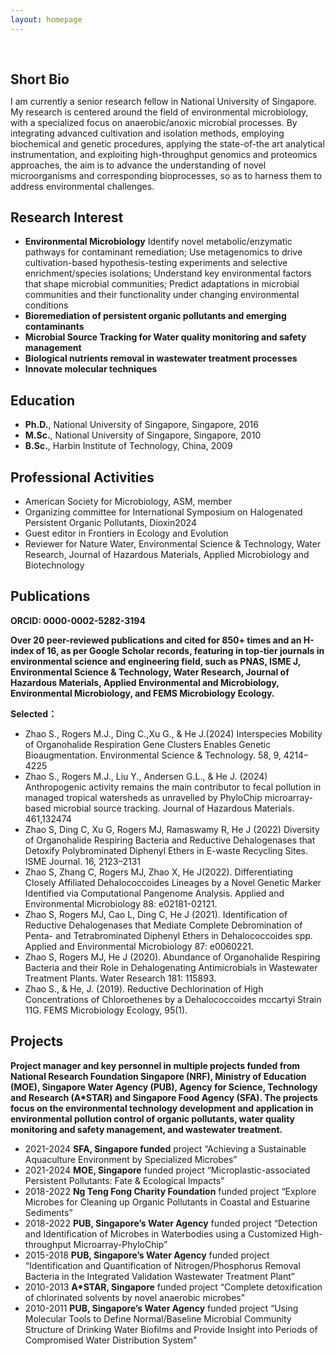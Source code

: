 ```yaml
---
layout: homepage
---
```


<h1 id="about-me"></h1>

<h2 style="margin: 60px 0px 10px;">Short Bio</h2>

I am currently a senior research fellow in National University of Singapore. My research is centered around the field of environmental microbiology, with a specialized focus on anaerobic/anoxic microbial processes. By integrating advanced cultivation and isolation methods, employing biochemical and genetic procedures, applying the state-of-the art analytical instrumentation, and exploiting high-throughput genomics and proteomics approaches, the aim is to advance the understanding of novel microorganisms and corresponding bioprocesses, so as to harness them to address environmental challenges.


## Research Interest

- **Environmental Microbiology**  Identify novel metabolic/enzymatic pathways for contaminant remediation; Use metagenomics to drive cultivation-based hypothesis-testing experiments and selective enrichment/species isolations; Understand key environmental factors that shape microbial communities; Predict adaptations in microbial communities and their functionality under changing environmental conditions
- **Bioremediation of persistent organic pollutants and emerging contaminants**
- **Microbial Source Tracking for Water quality monitoring and safety management** 
- **Biological nutrients removal in wastewater treatment processes**
- **Innovate molecular techniques** 

## Education
- **Ph.D.**, National University of Singapore, Singapore, 2016
- **M.Sc.**, National University of Singapore, Singapore, 2010
- **B.Sc.**, Harbin Institute of Technology, China, 2009 

## Professional Activities
- American Society for Microbiology, ASM, member
- Organizing committee for International Symposium on Halogenated Persistent Organic Pollutants, Dioxin2024
- Guest editor in Frontiers in Ecology and Evolution
- Reviewer for Nature Water, Environmental Science & Technology, Water Research, Journal of Hazardous Materials, Applied Microbiology and Biotechnology

## Publications 
**ORCID: 0000-0002-5282-3194**

**Over 20 peer-reviewed publications and cited for 850+ times and an H-index of 16, as per Google Scholar records, featuring in top-tier journals in environmental science and engineering field, such as PNAS, ISME J, Environmental Science & Technology, Water Research, Journal of Hazardous Materials, Applied Environmental and Microbiology, Environmental Microbiology, and FEMS Microbiology Ecology.**

**Selected：**

- Zhao S., Rogers M.J., Ding C.,Xu G., & He J.(2024) Interspecies Mobility of Organohalide Respiration Gene Clusters Enables Genetic Bioaugmentation. Environmental Science & Technology. 58, 9, 4214–4225
- Zhao S., Rogers M.J., Liu Y., Andersen G.L., & He J. (2024) Anthropogenic activity remains the main contributor to fecal pollution in managed tropical watersheds as unravelled by PhyloChip microarray-based microbial source tracking. Journal of Hazardous Materials. 461,132474
- Zhao S, Ding C, Xu G, Rogers MJ, Ramaswamy R, He J (2022) Diversity of Organohalide Respiring Bacteria and Reductive Dehalogenases that Detoxify Polybrominated Diphenyl Ethers in E-waste Recycling Sites. ISME Journal. 16, 2123–2131 
- Zhao S, Zhang C, Rogers MJ, Zhao X, He J(2022). Differentiating Closely Affiliated Dehalococcoides Lineages by a Novel Genetic Marker Identified via Computational Pangenome Analysis. Applied and Environmental Microbiology 88: e02181-02121.
- Zhao S, Rogers MJ, Cao L, Ding C, He J (2021). Identification of Reductive Dehalogenases that Mediate Complete Debromination of Penta- and Tetrabrominated Diphenyl Ethers in Dehalococcoides spp. Applied and Environmental Microbiology 87: e0060221.
- Zhao S, Rogers MJ, He J (2020). Abundance of Organohalide Respiring Bacteria and their Role in Dehalogenating Antimicrobials in Wastewater Treatment Plants. Water Research 181: 115893. 
- Zhao S., & He, J. (2019). Reductive Dechlorination of High Concentrations of Chloroethenes by a Dehalococcoides mccartyi Strain 11G. FEMS Microbiology Ecology, 95(1).

## Projects
**Project manager and key personnel in multiple projects funded from National Research Foundation Singapore (NRF), Ministry of Education (MOE), Singapore Water Agency (PUB), Agency for Science, Technology and Research (A*STAR) and Singapore Food Agency (SFA). The projects focus on the environmental technology development and application in environmental pollution control of organic pollutants, water quality monitoring and safety management, and wastewater treatment.**
- 2021-2024 **SFA, Singapore funded** project “Achieving a Sustainable Aquaculture Environment by Specialized Microbes”
- 2021-2024 **MOE, Singapore** funded project “Microplastic-associated Persistent Pollutants: Fate & Ecological Impacts”
- 2018-2022 **Ng Teng Fong Charity Foundation** funded project “Explore Microbes for Cleaning up Organic Pollutants in Coastal and Estuarine Sediments”
- 2018-2022 **PUB, Singapore’s Water Agency** funded project “Detection and Identification of Microbes in Waterbodies using a Customized High-throughput Microarray-PhyloChip”
- 2015-2018 **PUB, Singapore’s Water Agency** funded project “Identification and Quantification of Nitrogen/Phosphorus Removal Bacteria in the Integrated Validation Wastewater Treatment Plant”
- 2010-2013 **A*STAR, Singapore** funded project “Complete detoxification of chlorinated solvents by novel anaerobic microbes"
- 2010-2011 **PUB, Singapore’s Water Agency** funded project “Using Molecular Tools to Define Normal/Baseline Microbial Community Structure of Drinking Water Biofilms and Provide Insight into Periods of Compromised Water Distribution System"
